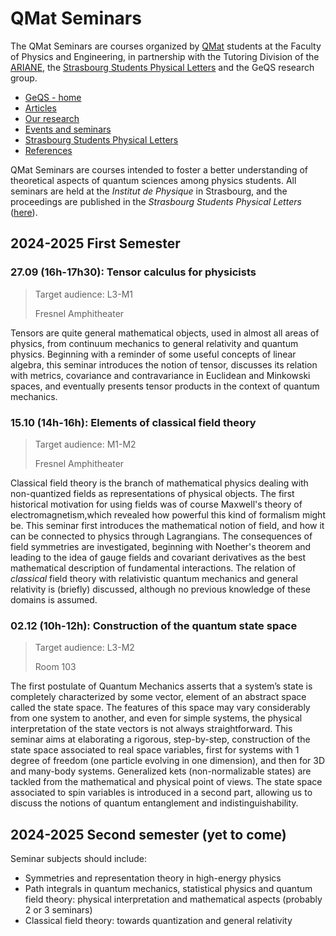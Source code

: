 # QMat Seminars

The QMat Seminars are courses organized by [QMat](https://qmat.unistra.fr/) students at the Faculty of Physics and Engineering, in partnership with the Tutoring Division of the [ARIANE](https://www.asso-ariane.fr/), the [Strasbourg Students Physical Letters](https://2spl.odoo.com/) and the GeQS research group.

- [GeQS - home](../index.md)
- [Articles](../articles.md)
- [Our research](../research.md)
- [Events and seminars](../events.md)
- [Strasbourg Students Physical Letters](../journal.md)
- [References](../references.md)

QMat Seminars are courses intended to foster a better understanding of theoretical aspects of quantum sciences among physics students. All seminars are held at the _Institut de Physique_ in Strasbourg, and the proceedings are published in the _Strasbourg Students Physical Letters_ ([here](https://2spl.odoo.com/seminars)).

## 2024-2025 First Semester

### 27.09 (16h-17h30): Tensor calculus for physicists

  > Target audience: L3-M1
  > 
  > Fresnel Amphitheater

Tensors are quite general mathematical objects, used in almost all areas of physics, from continuum mechanics to general relativity and quantum physics. Beginning with a reminder of some useful concepts of linear algebra, this seminar introduces the notion of tensor, discusses its relation with metrics, covariance and contravariance in Euclidean and Minkowski spaces, and eventually presents tensor products in the context of quantum mechanics.

### 15.10 (14h-16h): Elements of classical field theory

  > Target audience: M1-M2
  > 
  > Fresnel Amphitheater

Classical field theory is the branch of mathematical physics dealing with non-quantized fields as representations of physical objects. The first historical motivation for using fields was of course Maxwell's theory of electromagnetism,which revealed how powerful this kind of formalism might be. This seminar first introduces the mathematical notion of field, and how it can be connected to physics through Lagrangians. The consequences of field symmetries are investigated, beginning with Noether's theorem and leading to the idea of gauge fields and covariant derivatives as the best mathematical description of fundamental interactions. The relation of _classical_ field theory with relativistic quantum mechanics and general relativity is (briefly) discussed, although no previous knowledge of these domains is assumed.

### 02.12 (10h-12h): Construction of the quantum state space

  > Target audience: L3-M2
  > 
  > Room 103

The first postulate of Quantum Mechanics asserts that a system’s state is completely characterized by some vector, element of an abstract space called the state space. The features of this space may vary considerably from one system to another, and even for simple systems, the physical interpretation of the state vectors is not always straightforward. This seminar aims at elaborating a rigorous, step-by-step, construction of the state space associated to real space variables, first for systems with 1 degree of freedom (one particle evolving in one dimension), and then for 3D and many-body systems. Generalized kets (non-normalizable states) are tackled from the mathematical and physical point of views. The state space associated to spin variables is introduced in a second part, allowing us to discuss the notions of quantum entanglement and indistinguishability.

## 2024-2025 Second semester (yet to come)

Seminar subjects should include:

- Symmetries and representation theory in high-energy physics
- Path integrals in quantum mechanics, statistical physics and quantum field theory: physical interpretation and mathematical aspects (probably 2 or 3 seminars)
- Classical field theory: towards quantization and general relativity
